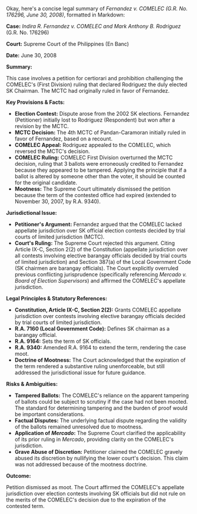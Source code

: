 Okay, here's a concise legal summary of *Fernandez v. COMELEC (G.R. No. 176296, June 30, 2008)*, formatted in Markdown:

**Case:** *Indira R. Fernandez v. COMELEC and Mark Anthony B. Rodriguez* (G.R. No. 176296)

**Court:** Supreme Court of the Philippines (En Banc)

**Date:** June 30, 2008

**Summary:**

This case involves a petition for certiorari and prohibition challenging the COMELEC's (First Division) ruling that declared Rodriguez the duly elected SK Chairman. The MCTC had originally ruled in favor of Fernandez.

**Key Provisions & Facts:**

*   **Election Contest:**  Dispute arose from the 2002 SK elections. Fernandez (Petitioner) initially lost to Rodriguez (Respondent) but won after a revision by the MCTC.
*   **MCTC Decision:** The 4th MCTC of Pandan-Caramoran initially ruled in favor of Fernandez, based on a recount.
*   **COMELEC Appeal:** Rodriguez appealed to the COMELEC, which reversed the MCTC's decision.
*   **COMELEC Ruling:** COMELEC First Division overturned the MCTC decision, ruling that 3 ballots were erroneously credited to Fernandez because they appeared to be tampered. Applying the principle that if a ballot is altered by someone other than the voter, it should be counted for the original candidate.
*   **Mootness:**  The Supreme Court ultimately dismissed the petition because the term of the contested office had expired (extended to November 30, 2007, by R.A. 9340).

**Jurisdictional Issue:**

*   **Petitioner's Argument:** Fernandez argued that the COMELEC lacked appellate jurisdiction over SK official election contests decided by trial courts of limited jurisdiction (MCTC).
*   **Court's Ruling:** The Supreme Court rejected this argument. Citing Article IX-C, Section 2(2) of the Constitution (appellate jurisdiction over all contests involving elective barangay officials decided by trial courts of limited jurisdiction) and Section 387(a) of the Local Government Code (SK chairmen are barangay officials). The Court explicitly overruled previous conflicting jurisprudence (specifically referencing *Mercado v. Board of Election Supervisors*) and affirmed the COMELEC's appellate jurisdiction.

**Legal Principles & Statutory References:**

*   **Constitution, Article IX-C, Section 2(2):** Grants COMELEC appellate jurisdiction over contests involving elective barangay officials decided by trial courts of limited jurisdiction.
*   **R.A. 7160 (Local Government Code):** Defines SK chairman as a barangay official.
*   **R.A. 9164:** Sets the term of SK officials.
*   **R.A. 9340:** Amended R.A. 9164 to extend the term, rendering the case moot.
*   **Doctrine of Mootness:** The Court acknowledged that the expiration of the term rendered a substantive ruling unenforceable, but still addressed the jurisdictional issue for future guidance.

**Risks & Ambiguities:**

*   **Tampered Ballots:** The COMELEC's reliance on the apparent tampering of ballots could be subject to scrutiny if the case had not been mooted. The standard for determining tampering and the burden of proof would be important considerations.
*   **Factual Disputes:** The underlying factual dispute regarding the validity of the ballots remained unresolved due to mootness.
*   **Application of *Mercado*:** The Supreme Court clarified the applicability of its prior ruling in *Mercado*, providing clarity on the COMELEC's jurisdiction.
*   **Grave Abuse of Discretion:** Petitioner claimed the COMELEC gravely abused its discretion by nullifying the lower court's decision. This claim was not addressed because of the mootness doctrine.

**Outcome:**

Petition dismissed as moot. The Court affirmed the COMELEC's appellate jurisdiction over election contests involving SK officials but did not rule on the merits of the COMELEC's decision due to the expiration of the contested term.
